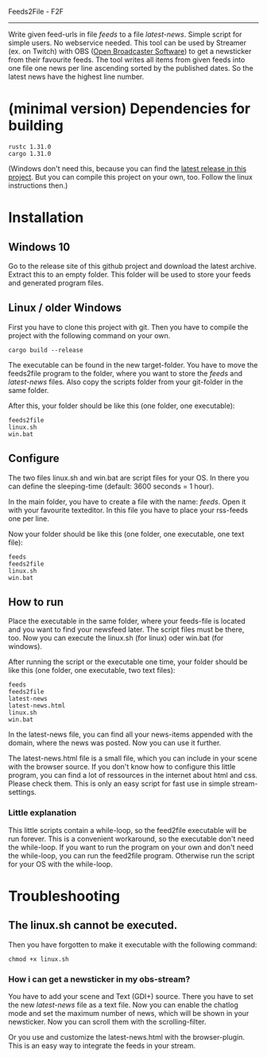 Feeds2File - F2F

-------------------------

Write given feed-urls in file *feeds* to a file *latest-news*. Simple script for simple users. No webservice needed.
This tool can be used by Streamer (ex. on Twitch) with OBS ([Open Broadcaster Software](https://obsproject.com/)) to get a newsticker from their favourite feeds. The tool writes all items from given feeds into one file one news per line ascending sorted by the published dates. So the latest news have the highest line number.

# (minimal version) Dependencies for building
```
rustc 1.31.0
cargo 1.31.0
```

(Windows don't need this, because you can find the [latest release in this project](https://github.com/iPhysicX/feeds2file/releases). But you can compile this project on your own, too. Follow the linux instructions then.)

# Installation
## Windows 10
Go to the release site of this github project and download the latest archive. Extract this to an empty folder. This folder will be used to store your feeds and generated program files.

## Linux / older Windows
First you have to clone this project with git. Then you have to compile the project with the following command on your own. 

```
cargo build --release
```

The executable can be found in the new target-folder. You have to move the feeds2file program to the folder, where you want to store the *feeds* and *latest-news* files. Also copy the scripts folder from your git-folder in the same folder.

After this, your folder should be like this (one folder, one executable):

```
feeds2file
linux.sh
win.bat
```

## Configure
The two files linux.sh and win.bat are script files for your OS. In there you can define the sleeping-time (default: 3600 seconds = 1 hour). 

In the main folder, you have to create a file with the name: *feeds*. Open it with your favourite texteditor. In this file you have to place your rss-feeds one per line.

Now your folder should be like this (one folder, one executable, one text file):
```
feeds
feeds2file
linux.sh
win.bat
```

## How to run
Place the executable in the same folder, where your feeds-file is located and you want to find your newsfeed later. The script files must be there, too. Now you can execute the linux.sh (for linux) oder win.bat (for windows).

After running the script or the executable one time, your folder should be like this (one folder, one executable, two text files):
```
feeds
feeds2file
latest-news
latest-news.html
linux.sh
win.bat
```

In the latest-news file, you can find all your news-items appended with the domain, where the news was posted. Now you can use it further.

The latest-news.html file is a small file, which you can include in your scene with the browser source. If you don't know how to configure this little program, you can find a lot of ressources in the internet about html and css. Please check them. This is only an easy script for fast use in simple stream-settings.

### Little explanation
This little scripts contain a while-loop, so the feed2file executable will be run forever. This is a convenient workaround, so the executable don't need the while-loop. If you want to run the program on your own and don't need the while-loop, you can run the feed2file program. Otherwise run the script for your OS with the while-loop.

# Troubleshooting
## The linux.sh cannot be executed.

Then you have forgotten to make it executable with the following command:
```
chmod +x linux.sh
```

### How i can get a newsticker in my obs-stream?

You have to add your scene and Text (GDI+) source. There you have to set the new *latest-news* file as a text file. Now you can enable the chatlog mode and set the maximum number of news, which will be shown in your newsticker. Now you can scroll them with the scrolling-filter.

Or you use and customize the latest-news.html with the browser-plugin. This is an easy way to integrate the feeds in your stream.
